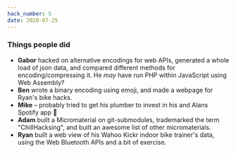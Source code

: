```yaml
---
hack_number: 5
date: 2020-07-25
---
```

### Things people did

- **Gabor** hacked on alternative encodings for web APIs, generated a whole load of json data, and compared different methods for encoding/compressing it. He _may_ have run PHP within JavaScript using Web Assembly?
- **Ben** wrote a binary encoding using emoji, and made a webpage for Ryan's bike hacks.
- **Mike** – probably tried to get his plumber to invest in his and Alans Spotify app 💸
- **Adam** built a Micromaterial on git-submodules, trademarked the term "ChillHacksing", and built an awesome list of other micromaterials. 
- **Ryan** built a web view of his Wahoo Kickr indoor bike trainer's data, using the Web Bluetooth APIs and a bit of exercise.
